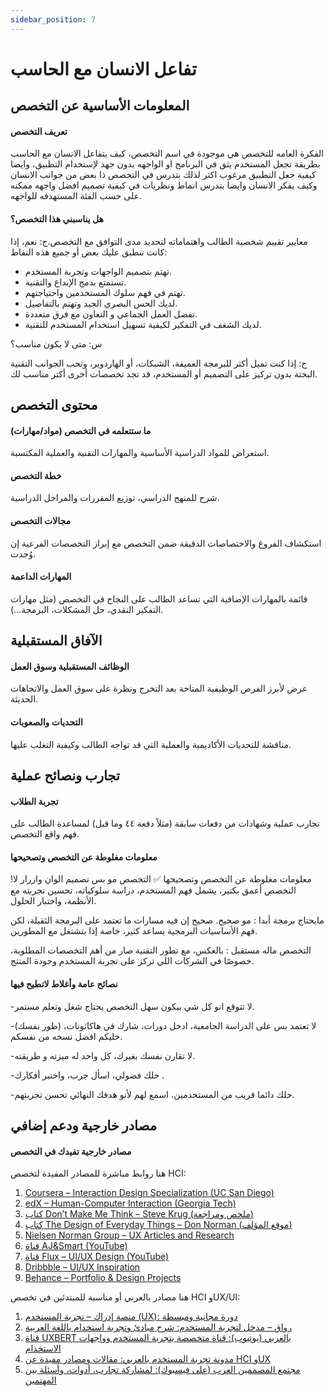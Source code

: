 ```yaml
---
sidebar_position: 7
---
```


# تفاعل الانسان مع الحاسب

## المعلومات الأساسية عن التخصص
#### تعريف التخصص  
الفكرة العامه للتخصص هي موجودة  في اسم التخصص، كيف يتفاعل الانسان مع الحاسب بطريقة تجعل المستخدم يثق في البرنامج او الواجهه بدون جهد لإستخدام التطبيق، وايضا كيفية جعل التطبيق مرغوب اكثر  لذلك بتدرس في التخصص ذا بعض من جوانب الانسان وكيف يفكر الانسان وايضا بتدرس انماط ونظريات في كيفية تصميم افضل واجهه ممكنه على حسب الفئة المستهدفه للواجهه.

#### هل يناسبني هذا التخصص؟  
معايير تقييم شخصية الطالب واهتماماته لتحديد مدى التوافق مع التخصص.ج: نعم، إذا كانت تنطبق عليك بعض أو جميع هذه النقاط:
- تهتم بتصميم الواجهات وتجربة المستخدم.
- تستمتع بدمج الإبداع والتقنية.
- تهتم في فهم سلوك المستخدمين واحتياجتهم.
- لديك الحس البصري الجيد وتهتم بالتفاصيل.
- تفضل العمل الجماعي و التعاون مع فرق متعددة.
- لديك الشغف في التفكير لكيفية تسهيل استخدام المستخدم للتقنية.

س: متى لا يكون مناسب؟

ج: إذا كنت تميل أكثر للبرمجة العميقة، الشبكات، أو الهاردوير، وتحب الجوانب التقنية البحتة بدون تركيز على التصميم أو المستخدم، قد تجد تخصصات أخرى أكتر مناسب لك.

## محتوى التخصص
#### ما ستتعلمه في التخصص (مواد/مهارات)  
استعراض للمواد الدراسية الأساسية والمهارات التقنية والعملية المكتسبة.

#### خطة التخصص  
شرح للمنهج الدراسي، توزيع المقررات والمراحل الدراسية.

#### مجالات التخصص  
استكشاف الفروع والاختصاصات الدقيقة ضمن التخصص مع إبراز التخصصات الفرعية إن وُجدت.

#### المهارات الداعمة  
قائمة بالمهارات الإضافية التي تساعد الطالب على النجاح في التخصص (مثل مهارات التفكير النقدي، حل المشكلات، البرمجة…).

## الآفاق المستقبلية
#### الوظائف المستقبلية وسوق العمل  
عرض لأبرز الفرص الوظيفية المتاحة بعد التخرج ونظرة على سوق العمل والاتجاهات الحديثة.

#### التحديات والصعوبات  
مناقشة للتحديات الأكاديمية والعملية التي قد تواجه الطالب وكيفية التغلب عليها.

## تجارب ونصائح عملية
#### تجربة الطلاب  
تجارب عملية وشهادات من دفعات سابقة (مثلاً دفعة ٤٤ وما قبل) لمساعدة الطالب على فهم واقع التخصص.

#### معلومات مغلوطة عن التخصص وتصحيحها  
معلومات مغلوطة عن التخصص وتصحيحها  ✅
التخصص مو بس تصميم الوان وازرار 
لا! التخصص أعمق بكتير، يشمل فهم المستخدم، دراسة سلوكياته، تحسين تجربته مع الأنظمة، واختبار الحلول.
 
مايحتاج برمجة أبدا :
مو صحيح. صحيح إن فيه مسارات ما تعتمد على البرمجة الثقيلة، لكن فهم الأساسيات البرمجية يساعد كثير، خاصة إذا بتشتغل مع المطورين.
 
التخصص ماله مستقبل :
بالعكس، مع تطور التقنية صار من أهم التخصصات المطلوبة، خصوصًا في الشركات اللي تركز على تجربة المستخدم وجودة المنتج.
#### نصائح عامة وأغلاط لاتطيح فيها  
-لا تتوقع انو كل شي بيكون سهل التخصص يحتاج شغل وتعلم مستمر.

 -لا تعتمد بس على الدراسة الجامعية، ادخل دورات، شارك في هاكاثونات، (طور نفسك) خليكم افضل نسخه من نفسكم.
 
 -لا تقارن نفسك بغيرك، كل واحد له ميزته و طريقته.
 
 -خلك فضولي، اسأل جرب، واختبر أفكارك .
 
 -خلك دائما قريب من المستخدمين، اسمع لهم لأنو هدفك النهائي تحسن تجربتهم.

## مصادر خارجية ودعم إضافي
#### مصادر خارجية تفيدك في التخصص  
هنا روابط مباشرة للمصادر المفيدة لتخصص HCI:

1. [Coursera – Interaction Design Specialization (UC San Diego)](https://www.coursera.org/specializations/interaction-design)  
2. [edX – Human-Computer Interaction (Georgia Tech)](https://www.edx.org/course/human-computer-interaction)  
3. [كتاب Don’t Make Me Think – Steve Krug (ملخص ومراجعة)](https://www.smashingmagazine.com/2013/09/book-review-dont-make-me-think/)  
4. [كتاب The Design of Everyday Things – Don Norman (موقع المؤلف)](https://www.jnd.org/dn.mss/the_design_of_everyda.html)  
5. [Nielsen Norman Group – UX Articles and Research](https://www.nngroup.com/articles/)  
6. [قناة AJ&Smart (YouTube)](https://www.youtube.com/c/AJSmart)  
7. [قناة Flux – UI/UX Design (YouTube)](https://www.youtube.com/c/FluxWithRanSegall)  
8. [Dribbble – UI/UX Inspiration](https://dribbble.com)  
9. [Behance – Portfolio & Design Projects](https://www.behance.net)

هنا مصادر بالعربي أو مناسبة للمبتدئين في تخصص HCI وUX/UI:

1. [منصة إدراك – تجربة المستخدم (UX): دورة مجانية ومبسطة](https://www.edraak.org/course/course-v1:Edraak+UXUI101+2020_T1/)  
2. [رواق – مدخل لتجربة المستخدم: شرح مبادئ وتجربة استخدام باللغة العربية](https://www.rwaq.org/courses/user-experience)  
3. [قناة UXBERT بالعربي (يوتيوب): قناة متخصصة بتجربة المستخدم وواجهات الاستخدام](https://www.youtube.com/@UXBERT)  
4. [مدونة تجربة المستخدم بالعربي: مقالات ومصادر مفيدة عن HCI وUX](https://uxarabia.org)  
5. [مجتمع المصممين العرب (على فيسبوك): لمشاركة تجارب، أدوات، وأسئلة بين المهتمين](https://www.facebook.com/groups/arabux)
